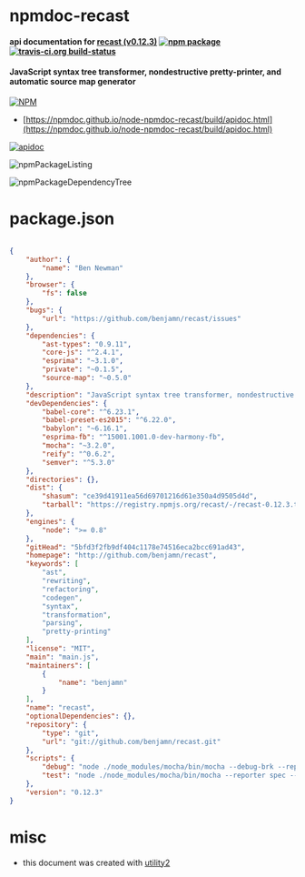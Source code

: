 # npmdoc-recast

#### api documentation for  [recast (v0.12.3)](http://github.com/benjamn/recast)  [![npm package](https://img.shields.io/npm/v/npmdoc-recast.svg?style=flat-square)](https://www.npmjs.org/package/npmdoc-recast) [![travis-ci.org build-status](https://api.travis-ci.org/npmdoc/node-npmdoc-recast.svg)](https://travis-ci.org/npmdoc/node-npmdoc-recast)

#### JavaScript syntax tree transformer, nondestructive pretty-printer, and automatic source map generator

[![NPM](https://nodei.co/npm/recast.png?downloads=true&downloadRank=true&stars=true)](https://www.npmjs.com/package/recast)

- [https://npmdoc.github.io/node-npmdoc-recast/build/apidoc.html](https://npmdoc.github.io/node-npmdoc-recast/build/apidoc.html)

[![apidoc](https://npmdoc.github.io/node-npmdoc-recast/build/screenCapture.buildCi.browser.%252Ftmp%252Fbuild%252Fapidoc.html.png)](https://npmdoc.github.io/node-npmdoc-recast/build/apidoc.html)

![npmPackageListing](https://npmdoc.github.io/node-npmdoc-recast/build/screenCapture.npmPackageListing.svg)

![npmPackageDependencyTree](https://npmdoc.github.io/node-npmdoc-recast/build/screenCapture.npmPackageDependencyTree.svg)



# package.json

```json

{
    "author": {
        "name": "Ben Newman"
    },
    "browser": {
        "fs": false
    },
    "bugs": {
        "url": "https://github.com/benjamn/recast/issues"
    },
    "dependencies": {
        "ast-types": "0.9.11",
        "core-js": "^2.4.1",
        "esprima": "~3.1.0",
        "private": "~0.1.5",
        "source-map": "~0.5.0"
    },
    "description": "JavaScript syntax tree transformer, nondestructive pretty-printer, and automatic source map generator",
    "devDependencies": {
        "babel-core": "^6.23.1",
        "babel-preset-es2015": "^6.22.0",
        "babylon": "~6.16.1",
        "esprima-fb": "^15001.1001.0-dev-harmony-fb",
        "mocha": "~3.2.0",
        "reify": "^0.6.2",
        "semver": "^5.3.0"
    },
    "directories": {},
    "dist": {
        "shasum": "ce39d41911ea56d69701216d61e350a4d9505d4d",
        "tarball": "https://registry.npmjs.org/recast/-/recast-0.12.3.tgz"
    },
    "engines": {
        "node": ">= 0.8"
    },
    "gitHead": "5bfd3f2fb9df404c1178e74516eca2bcc691ad43",
    "homepage": "http://github.com/benjamn/recast",
    "keywords": [
        "ast",
        "rewriting",
        "refactoring",
        "codegen",
        "syntax",
        "transformation",
        "parsing",
        "pretty-printing"
    ],
    "license": "MIT",
    "main": "main.js",
    "maintainers": [
        {
            "name": "benjamn"
        }
    ],
    "name": "recast",
    "optionalDependencies": {},
    "repository": {
        "type": "git",
        "url": "git://github.com/benjamn/recast.git"
    },
    "scripts": {
        "debug": "node ./node_modules/mocha/bin/mocha --debug-brk --reporter spec",
        "test": "node ./node_modules/mocha/bin/mocha --reporter spec --full-trace"
    },
    "version": "0.12.3"
}
```



# misc
- this document was created with [utility2](https://github.com/kaizhu256/node-utility2)
